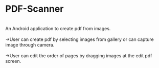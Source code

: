 # PDF-Scanner
<br>An Android application to create pdf from images.</br>
<br> ->User can create pdf by selecting images from gallery or can capture image through camera.</br>
<br> ->User can edit the order of pages by dragging images at the edit pdf screen.</br>
